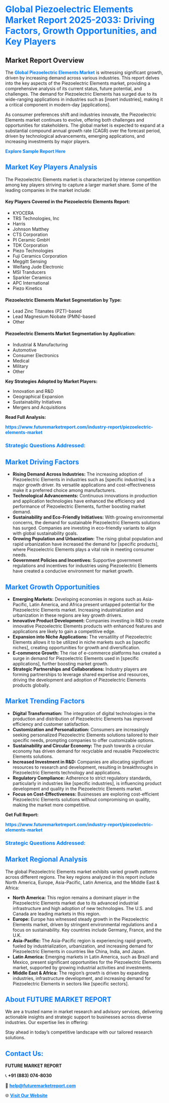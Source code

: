 <h1 style="color: #007BFF;">Global Piezoelectric Elements Market Report 2025-2033: Driving Factors, Growth Opportunities, and Key Players</h1>

<section id="overview">
<h2>Market Report Overview</h2>
<p>The <a href="https://www.futuremarketreport.com/industry-report/piezoelectric-elements-market" style="color: #007BFF; text-decoration: none;"><strong>Global Piezoelectric Elements Market</strong></a> is witnessing significant growth, driven by increasing demand across various industries. This report delves into the key aspects of the Piezoelectric Elements market, providing a comprehensive analysis of its current status, future potential, and challenges. The demand for Piezoelectric Elements has surged due to its wide-ranging applications in industries such as [insert industries], making it a critical component in modern-day [applications].</p>
<p>As consumer preferences shift and industries innovate, the Piezoelectric Elements market continues to evolve, offering both challenges and opportunities for stakeholders. The global market is expected to expand at a substantial compound annual growth rate (CAGR) over the forecast period, driven by technological advancements, emerging applications, and increasing investments by major players.</p>
</section>

<section id="overview">
<p><a href="https://www.futuremarketreport.com/request-sample/reportId=76889" style="color: #007BFF; text-decoration: none;"><strong>Explore Sample Report Here</strong></a></p>
</section>

<section id="key-players">
<h2 style="color: #007BFF;">Market Key Players Analysis</h2>
<p>The Piezoelectric Elements market is characterized by intense competition among key players striving to capture a larger market share. Some of the leading companies in the market include:</p>
<h4>Key Players Covered in the Piezoelectric Elements Report:</h4>
<ul><li>KYOCERA</li><li>TRS Technologies, Inc</li><li>Harris</li><li>Johnson Matthey</li><li>CTS Corporation</li><li>PI Ceramic GmbH</li><li>TDK Corporation</li><li>Piezo Technologies</li><li>Fuji Ceramics Corporation</li><li>Meggitt Sensing</li><li>Weifang Jude Electronic</li><li>MSI Tranducers</li><li>Sparkler Ceramics</li><li>APC International</li><li>Piezo Kinetics</li></ul>
<h4>Piezoelectric Elements Market Segmentation by Type:</h4>
<ul><li>Lead Zinc Titanates (PZT)-based</li><li>Lead Magnesium Niobate (PMN)-based</li><li>Other</li></ul>

<h4>Piezoelectric Elements Market Segmentation by Application:</h4>
<ul><li>Industrial &amp; Manufacturing</li><li>Automotive</li><li>Consumer Electronics</li><li>Medical</li><li>Military</li><li>Other</li></ul>
<p><strong>Key Strategies Adopted by Market Players:</strong></p>
<ul>
<li>Innovation and R&D</li>
<li>Geographical Expansion</li>
<li>Sustainability Initiatives</li>
<li>Mergers and Acquisitions</li>
</ul>
</section>

<section>
<p><strong>Read Full Analysis: </strong></p><a href="https://www.futuremarketreport.com/industry-report/piezoelectric-elements-market" style="color: #007BFF; text-decoration: none;"><strong>https://www.futuremarketreport.com/industry-report/piezoelectric-elements-market</strong></a>
<h3 style="color: #007BFF;">Strategic Questions Addressed:</h3>
</section>

<section id="driving-factors">
<h2 style="color: #007BFF;">Market Driving Factors</h2>
<ul>
<li><strong>Rising Demand Across Industries:</strong> The increasing adoption of Piezoelectric Elements in industries such as [specific industries] is a major growth driver. Its versatile applications and cost-effectiveness make it a preferred choice among manufacturers.</li>
<li><strong>Technological Advancements:</strong> Continuous innovations in production and application technologies have enhanced the efficiency and performance of Piezoelectric Elements, further boosting market demand.</li>
<li><strong>Sustainability and Eco-Friendly Initiatives:</strong> With growing environmental concerns, the demand for sustainable Piezoelectric Elements solutions has surged. Companies are investing in eco-friendly variants to align with global sustainability goals.</li>
<li><strong>Growing Population and Urbanization:</strong> The rising global population and rapid urbanization have increased the demand for [specific products], where Piezoelectric Elements plays a vital role in meeting consumer needs.</li>
<li><strong>Government Policies and Incentives:</strong> Supportive government regulations and incentives for industries using Piezoelectric Elements have created a conducive environment for market growth.</li>
</ul>
</section>

<section id="growth-opportunities">
<h2 style="color: #007BFF;">Market Growth Opportunities</h2>
<ul>
<li><strong>Emerging Markets:</strong> Developing economies in regions such as Asia-Pacific, Latin America, and Africa present untapped potential for the Piezoelectric Elements market. Increasing industrialization and urbanization in these regions are key growth drivers.</li>
<li><strong>Innovative Product Development:</strong> Companies investing in R&D to create innovative Piezoelectric Elements products with enhanced features and applications are likely to gain a competitive edge.</li>
<li><strong>Expansion into Niche Applications:</strong> The versatility of Piezoelectric Elements allows it to be utilized in niche markets such as [specific niches], creating opportunities for growth and diversification.</li>
<li><strong>E-commerce Growth:</strong> The rise of e-commerce platforms has created a surge in demand for Piezoelectric Elements used in [specific applications], further boosting market growth.</li>
<li><strong>Strategic Partnerships and Collaborations:</strong> Industry players are forming partnerships to leverage shared expertise and resources, driving the development and adoption of Piezoelectric Elements products globally.</li>
</ul>
</section>

<section id="trending-factors">
<h2 style="color: #007BFF;">Market Trending Factors</h2>
<ul>
<li><strong>Digital Transformation:</strong> The integration of digital technologies in the production and distribution of Piezoelectric Elements has improved efficiency and customer satisfaction.</li>
<li><strong>Customization and Personalization:</strong> Consumers are increasingly seeking personalized Piezoelectric Elements solutions tailored to their specific needs, prompting companies to offer customizable options.</li>
<li><strong>Sustainability and Circular Economy:</strong> The push towards a circular economy has driven demand for recyclable and reusable Piezoelectric Elements solutions.</li>
<li><strong>Increased Investment in R&D:</strong> Companies are allocating significant resources to research and development, resulting in breakthroughs in Piezoelectric Elements technology and applications.</li>
<li><strong>Regulatory Compliance:</strong> Adherence to strict regulatory standards, particularly in industries like [specific industries], is influencing product development and quality in the Piezoelectric Elements market.</li>
<li><strong>Focus on Cost-Effectiveness:</strong> Businesses are exploring cost-efficient Piezoelectric Elements solutions without compromising on quality, making the market more competitive.</li>
</ul>
</section>

<section>
<p><strong>Get Full Report: </strong></p><a href="https://www.futuremarketreport.com/industry-report/piezoelectric-elements-market" style="color: #007BFF; text-decoration: none;"><strong>https://www.futuremarketreport.com/industry-report/piezoelectric-elements-market</strong></a>
<h3 style="color: #007BFF;">Strategic Questions Addressed:</h3>
</section>


<section id="regional-analysis">
<h2 style="color: #007BFF;">Market Regional Analysis</h2>
<p>The global Piezoelectric Elements market exhibits varied growth patterns across different regions. The key regions analyzed in this report include North America, Europe, Asia-Pacific, Latin America, and the Middle East & Africa:</p>
<ul>
<li><strong>North America:</strong> This region remains a dominant player in the Piezoelectric Elements market due to its advanced industrial infrastructure and high adoption of new technologies. The U.S. and Canada are leading markets in this region.</li>
<li><strong>Europe:</strong> Europe has witnessed steady growth in the Piezoelectric Elements market, driven by stringent environmental regulations and a focus on sustainability. Key countries include Germany, France, and the U.K.</li>
<li><strong>Asia-Pacific:</strong> The Asia-Pacific region is experiencing rapid growth, fueled by industrialization, urbanization, and increasing demand for Piezoelectric Elements in countries like China, India, and Japan.</li>
<li><strong>Latin America:</strong> Emerging markets in Latin America, such as Brazil and Mexico, present significant opportunities for the Piezoelectric Elements market, supported by growing industrial activities and investments.</li>
<li><strong>Middle East & Africa:</strong> The region’s growth is driven by expanding industries, infrastructure development, and increasing demand for Piezoelectric Elements in sectors like [specific sectors].</li>
</ul>
</section>

<footer>
<h2 style="color: #007BFF;">About FUTURE MARKET REPORT</h2>
<p>We are a trusted name in market research and advisory services, delivering actionable insights and strategic support to businesses across diverse industries. Our expertise lies in offering:</p>

<p>Stay ahead in today’s competitive landscape with our tailored research solutions.</p>

<h2 style="color: #007BFF;">Contact Us:</h2>
<p><strong>FUTURE MARKET REPORT</strong></p>
<p>📞 <strong>+91 (883) 074-8030</strong></p>
<p>📧 <strong><a href="mailto:help@futuremarketreport.com" style="color: #007BFF;">help@futuremarketreport.com</a></strong></p>
<p>🌐 <strong><a href="https://www.futuremarketreport.com/" style="color: #007BFF;">Visit Our Website</a></strong></p>
</footer>